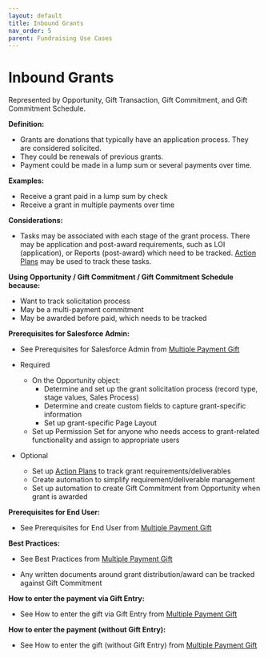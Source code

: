 ```yaml
---
layout: default
title: Inbound Grants
nav_order: 5
parent: Fundraising Use Cases
---
```


# Inbound Grants

Represented by Opportunity, Gift Transaction, Gift Commitment, and Gift Commitment Schedule. 

**Definition:**

* Grants are donations that typically have an application process. They are considered solicited. 
* They could be renewals of previous grants.
* Payment could be made in a lump sum or several payments over time.

**Examples:**

* Receive a grant paid in a lump sum by check
* Receive a grant in multiple payments over time

**Considerations:**

* Tasks may be associated with each stage of the grant process. There may be application and post-award requirements, such as LOI (application), or Reports (post-award) which need to be tracked. [Action Plans](https://help.salesforce.com/s/articleView?id=sf.fsc_action_plans.htm&type=5) may be used to track these tasks.

**Using Opportunity / Gift Commitment / Gift Commitment Schedule because:**



* Want to track solicitation process
* May be a multi-payment commitment
* May be awarded before paid, which needs to be tracked

**Prerequisites for Salesforce Admin:**



* See Prerequisites for Salesforce Admin from [Multiple Payment Gift](use-cases-multiple-payment-gift.md)

* Required
    * On the Opportunity object:
        * Determine and set up the grant solicitation process (record type, stage values, Sales Process)
        * Determine and create custom fields to capture grant-specific information
        * Set up grant-specific Page Layout
    * Set up Permission Set for anyone who needs access to grant-related functionality and assign to appropriate users
* Optional
    * Set up [Action Plans](https://help.salesforce.com/s/articleView?id=sf.fsc_action_plans.htm&type=5) to track grant requirements/deliverables
    * Create automation to simplify requirement/deliverable management
    * Set up automation to create Gift Commitment from Opportunity when grant is awarded

**Prerequisites for End User:**



* See Prerequisites for End User from [Multiple Payment Gift](use-cases-multiple-payment-gift.md)


**Best Practices:**



* See Best Practices from [Multiple Payment Gift](use-cases-multiple-payment-gift.md)

* Any written documents around grant distribution/award can be tracked against Gift Commitment

**How to enter the payment via Gift Entry:**



* See How to enter the gift via Gift Entry from [Multiple Payment Gift](use-cases-multiple-payment-gift.md)


**How to enter the payment (without Gift Entry):**



* See How to enter the gift (without Gift Entry) from [Multiple Payment Gift](use-cases-multiple-payment-gift.md)

